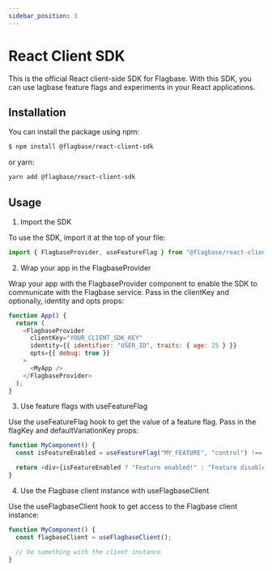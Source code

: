 ```yaml
---
sidebar_position: 3
---
```


# React Client SDK
This is the official React client-side SDK for Flagbase. With this SDK, you can use lagbase feature flags and experiments in your React applications. 

## Installation
You can install the package using npm:
```sh
$ npm install @flagbase/react-client-sdk
```
or yarn:
```sh
yarn add @flagbase/react-client-sdk
```

## Usage
1. Import the SDK

To use the SDK, import it at the top of your file:
```js
import { FlagbaseProvider, useFeatureFlag } from "@flagbase/react-client-sdk";
```

2. Wrap your app in the FlagbaseProvider

Wrap your app with the FlagbaseProvider component to enable the SDK to communicate with the Flagbase service. Pass in the clientKey and optionally, identity and opts props:
```js
function App() {
  return (
    <FlagbaseProvider
      clientKey="YOUR_CLIENT_SDK_KEY"
      identity={{ identifier: "USER_ID", traits: { age: 25 } }}
      opts={{ debug: true }}
    >
      <MyApp />
    </FlagbaseProvider>
  );
}
```

3. Use feature flags with useFeatureFlag

Use the useFeatureFlag hook to get the value of a feature flag. Pass in the flagKey and defaultVariationKey props:

```js
function MyComponent() {
  const isFeatureEnabled = useFeatureFlag("MY_FEATURE", "control") !== "control";

  return <div>{isFeatureEnabled ? "Feature enabled!" : "Feature disabled."}</div>;
}
```

4. Use the Flagbase client instance with useFlagbaseClient

Use the useFlagbaseClient hook to get access to the Flagbase client instance:

```js
function MyComponent() {
  const flagbaseClient = useFlagbaseClient();

  // Do something with the client instance
}
```